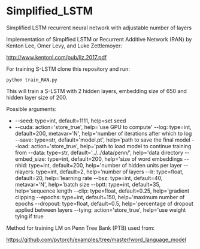# Simplified_LSTM
Simplified LSTM recurrent neural network with adjustable number of layers

Implementation of Simplfied LSTM or Recurrent Additive Network (RAN) by Kenton Lee, Omer Levy, and Luke Zettlemoyer:

http://www.kentonl.com/pub/llz.2017.pdf

For training S-LSTM clone this repository and run:

```
python train_RAN.py
```
This will train a S-LSTM with 2 hidden layers, embedding size of 650 and hidden layer size of 200.

Possible arguments:

- --seed: type=int, default=1111, help=set seed
- --cuda: action='store_true', help='use GPU to compute'
--log: type=int, default=200, metavar='N', help='number of iterations after which to log
--save: type=str,  default='model.pt', help='path to save the final model
--load: action='store_true', help='path to load model to continue training from
--data: type=str, default='../../data/penn/', help='data directory
--embed_size: type=int, default=200, help='size of word embeddings
--nhid: type=int, default=200, help='number of hidden units per layer
--nlayers: type=int, default=2, help='number of layers
--lr: type=float, default=20, help='learning rate
--bsz: type=int, default=40, metavar='N', help='batch size
--bptt: type=int, default=35, help='sequence length
--clip: type=float, default=0.25, help='gradient clipping
--epochs: type=int, default=150, help='maximum number of epochs
--dropout: type=float, default=0.5, help='percentage of dropout applied between layers
--tying: action='store_true', help='use weight tying if true

Method for training LM on Penn Tree Bank (PTB) used from:

https://github.com/pytorch/examples/tree/master/word_language_model

